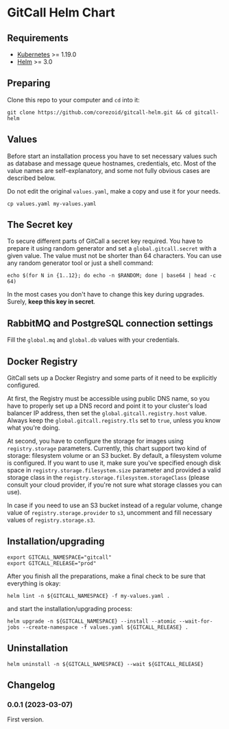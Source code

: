 # GitCall Helm Chart

## Requirements

- [Kubernetes](https://kubernetes.io/) >= 1.19.0
- [Helm](https://helm.sh/) >= 3.0

## Preparing

Clone this repo to your computer and `cd` into it:

```shell
git clone https://github.com/corezoid/gitcall-helm.git && cd gitcall-helm
```

## Values

Before start an installation process you have to set necessary values such as database and message queue hostnames, 
credentials, etc. Most of the value names are self-explanatory, and some not fully obvious cases are described below.

Do not edit the original `values.yaml`, make a copy and use it for your needs.

```shell
cp values.yaml my-values.yaml
```

## The Secret key

To secure different parts of GitCall a secret key required. You have to prepare it using random generator and set a 
`global.gitcall.secret` with a given value. The value must not be shorter than 64 characters. You can use any random generator 
tool or just a shell command:

```shell
echo $(for N in {1..12}; do echo -n $RANDOM; done | base64 | head -c 64)
```

In the most cases you don't have to change this key during upgrades. Surely, **keep this key in secret**. 

## RabbitMQ and PostgreSQL connection settings

Fill the  `global.mq` and `global.db` values with your credentials. 

## Docker Registry

GitCall sets up a Docker Registry and some parts of it need to be explicitly configured. 

At first, the Registry must be accessible using public DNS name, so you have to properly set up a DNS record and point 
it to your cluster's load balancer IP address, then set the `global.gitcall.registry.host` value. Always keep the 
`global.gitcall.registry.tls` set to `true`, unless you know what you're doing.

At second, you have to configure the storage for images using `registry.storage` parameters. Currently, this chart 
support two kind of storage: filesystem volume or an S3 bucket. By default, a filesystem volume is configured. If you
want to use it, make sure you've specified enough disk space in `registry.storage.filesystem.size` parameter and 
provided a valid storage class in the `registry.storage.filesystem.storageClass` (please consult your cloud provider, if
you're not sure what storage classes you can use).

In case if you need to use an S3 bucket instead of a regular volume, change value of `registry.storage.provider` to 
`s3`, uncomment and fill necessary values of `registry.storage.s3`.

## Installation/upgrading

```shell
export GITCALL_NAMESPACE="gitcall"
export GITCALL_RELEASE="prod"
```

After you finish all the preparations, make a final check to be sure that everything is okay:

```shell
helm lint -n ${GITCALL_NAMESPACE} -f my-values.yaml .
```

and start the installation/upgrading process:

```shell
helm upgrade -n ${GITCALL_NAMESPACE} --install --atomic --wait-for-jobs --create-namespace -f values.yaml ${GITCALL_RELEASE} .
```

## Uninstallation

```shell
helm uninstall -n ${GITCALL_NAMESPACE} --wait ${GITCALL_RELEASE}
```

## Changelog

### 0.0.1 (2023-03-07)

First version.